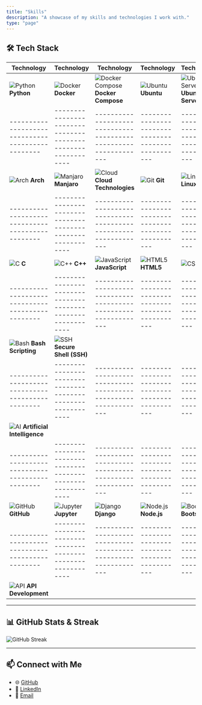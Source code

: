 ```yaml
---
title: "Skills"
description: "A showcase of my skills and technologies I work with."
type: "page"
---
```


## 🛠️ Tech Stack

| **Technology**                                   | **Technology**                                               | **Technology**                                                  | **Technology**                                      | **Technology**                                      |
| ------------------------------------------------ | ------------------------------------------------------------ | --------------------------------------------------------------- | --------------------------------------------------- | --------------------------------------------------- |
| ![Python](/about/python-original.svg) **Python**  | ![Docker](/about/docker-original.svg) **Docker**              | ![Docker Compose](/about/docker-compose-original.svg) **Docker Compose** | ![Ubuntu](/about/ubuntu-original.svg) **Ubuntu**     | ![Ubuntu Server](/about/ubuntu-original.svg) **Ubuntu Server** |
| ------------------------------------------------ | ------------------------------------------------------------ | --------------------------------------------------------------- | --------------------------------------------------- | --------------------------------------------------- |
| ![Arch](/about/arch-original.svg) **Arch**        | ![Manjaro](/about/manjaro-original.svg) **Manjaro**           | ![Cloud](/about/cloud-original.svg) **Cloud Technologies**       | ![Git](/about/git-original.svg) **Git**              | ![Linux](/about/linux-original.svg) **Linux**         |
| ------------------------------------------------ | ------------------------------------------------------------ | --------------------------------------------------------------- | --------------------------------------------------- | --------------------------------------------------- |
| ![C](/about/c-original.svg) **C**                 | ![C++](/about/cplusplus-original.svg) **C++**                 | ![JavaScript](/about/javascript-original.svg) **JavaScript**     | ![HTML5](/about/html5-original.svg) **HTML5**        | ![CSS](/about/css3-original.svg) **CSS**              |
| ------------------------------------------------ | ------------------------------------------------------------ | --------------------------------------------------------------- | --------------------------------------------------- | --------------------------------------------------- |
| ![Bash](/about/bash-original.svg) **Bash Scripting** | ![SSH](/about/3499792-browser-window-key-ssh-ssh-web-hosting-website_107634.svg) **Secure Shell (SSH)** | | | |
| ------------------------------------------------ | ------------------------------------------------------------ | --------------------------------------------------------------- | --------------------------------------------------- | --------------------------------------------------- |
| ![AI](/about/ai_artificial_intelligence_technology_cpu_chip_icon_179499.svg) **Artificial Intelligence** | | | | |
| ------------------------------------------------ | ------------------------------------------------------------ | --------------------------------------------------------------- | --------------------------------------------------- | --------------------------------------------------- |
| ![GitHub](/about/github-original.svg) **GitHub**  | ![Jupyter](/about/jupyter-original.svg) **Jupyter**           | ![Django](/about/django-plain.svg) **Django**                   | ![Node.js](/about/nodejs-original.svg) **Node.js**   | ![Bootstrap](/about/bootstrap_plain_wordmark_logo_icon_146620.svg) **Bootstrap** |
| ------------------------------------------------ | ------------------------------------------------------------ | --------------------------------------------------------------- | --------------------------------------------------- | --------------------------------------------------- |
| ![API](/about/api_icon_135949.svg) **API Development** | | | | |

---

## 📊 GitHub Stats & Streak

![GitHub Streak](https://github-readme-streak-stats.herokuapp.com/?user=zenvila&theme=dark&hide_border=true)

---

## 📫 Connect with Me

- 🌐 [GitHub](https://github.com/Zenvila)
- 💼 [LinkedIn](https://www.linkedin.com/in/haris-shahzad-7b8746291/)
- 📧 [Email](mailto:arainharis151@gmail.com)
